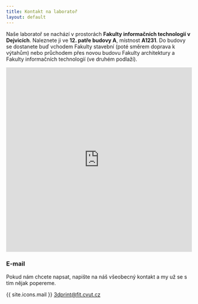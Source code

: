 ```yaml
---
title: Kontakt na laboratoř
layout: default
---
```


Naše laboratoř se nachází v prostorách **Fakulty informačních technologií v Dejvicích**. Naleznete ji ve **12. patře budovy A**, místnost **A1231**. Do budovy se dostanete buď vchodem Fakulty stavební (poté směrem doprava k výtahům) nebo průchodem přes novou budovu Fakulty architektury a Fakulty informačních technologií (ve druhém podlaží).

<iframe width="100%" height="500" frameborder="0" scrolling="no" marginheight="0" marginwidth="0" src="http://maps.google.com/maps?f=q&amp;source=s_q&amp;hl=cs&amp;geocode=&amp;q=Th%C3%A1kurova+7%2F2077,+praha&amp;aq=&amp;sll=37.0625,-95.677068&amp;sspn=66.447705,75.498047&amp;ie=UTF8&amp;hq=&amp;hnear=Th%C3%A1kurova+2077%2F7,+160+00+Praha+6-Dejvice,+%C4%8Cesk%C3%A1+republika&amp;t=m&amp;ll=50.104561,14.389064&amp;spn=0.004129,0.006437&amp;z=16&amp;iwloc=A&amp;output=embed"><p>Thákurova 7<br />Praha 6 &ndash; Dejvice<br />160 00</p></iframe>

### E-mail

Pokud nám chcete napsat, napište na náš všeobecný kontakt a my už se s tím nějak popereme.

{{ site.icons.mail }} [3dprint@fit.cvut.cz](mailto:3dprint@fit.cvut.cz)
